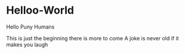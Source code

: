 # Helloo-World


Hello Puny Humans

This is just the beginning 
there is more to come
A joke is never old if it makes you laugh


